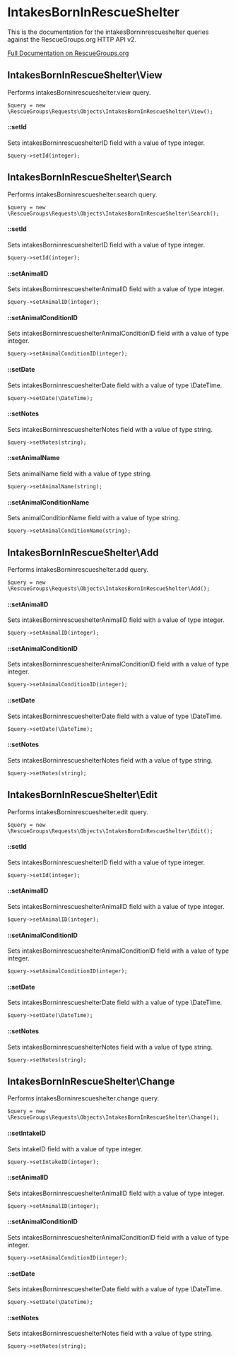 # IntakesBornInRescueShelter

This is the documentation for the intakesBorninrescueshelter queries against the RescueGroups.org HTTP API v2.

[Full Documentation on RescueGroups.org](https://userguide.rescuegroups.org/display/APIDG/Object+definitions#Objectdefinitions-intakesBorninrescueshelter)

## IntakesBornInRescueShelter\View

Performs intakesBorninrescueshelter.view query.

    $query = new \RescueGroups\Requests\Objects\IntakesBornInRescueShelter\View();

#### ::setId

Sets intakesBorninrescueshelterID field with a value of type integer.

    $query->setId(integer);



## IntakesBornInRescueShelter\Search

Performs intakesBorninrescueshelter.search query.

    $query = new \RescueGroups\Requests\Objects\IntakesBornInRescueShelter\Search();

#### ::setId

Sets intakesBorninrescueshelterID field with a value of type integer.

    $query->setId(integer);

#### ::setAnimalID

Sets intakesBorninrescueshelterAnimalID field with a value of type integer.

    $query->setAnimalID(integer);

#### ::setAnimalConditionID

Sets intakesBorninrescueshelterAnimalConditionID field with a value of type integer.

    $query->setAnimalConditionID(integer);

#### ::setDate

Sets intakesBorninrescueshelterDate field with a value of type \DateTime.

    $query->setDate(\DateTime);

#### ::setNotes

Sets intakesBorninrescueshelterNotes field with a value of type string.

    $query->setNotes(string);

#### ::setAnimalName

Sets animalName field with a value of type string.

    $query->setAnimalName(string);

#### ::setAnimalConditionName

Sets animalConditionName field with a value of type string.

    $query->setAnimalConditionName(string);



## IntakesBornInRescueShelter\Add

Performs intakesBorninrescueshelter.add query.

    $query = new \RescueGroups\Requests\Objects\IntakesBornInRescueShelter\Add();

#### ::setAnimalID

Sets intakesBorninrescueshelterAnimalID field with a value of type integer.

    $query->setAnimalID(integer);

#### ::setAnimalConditionID

Sets intakesBorninrescueshelterAnimalConditionID field with a value of type integer.

    $query->setAnimalConditionID(integer);

#### ::setDate

Sets intakesBorninrescueshelterDate field with a value of type \DateTime.

    $query->setDate(\DateTime);

#### ::setNotes

Sets intakesBorninrescueshelterNotes field with a value of type string.

    $query->setNotes(string);



## IntakesBornInRescueShelter\Edit

Performs intakesBorninrescueshelter.edit query.

    $query = new \RescueGroups\Requests\Objects\IntakesBornInRescueShelter\Edit();

#### ::setId

Sets intakesBorninrescueshelterID field with a value of type integer.

    $query->setId(integer);

#### ::setAnimalID

Sets intakesBorninrescueshelterAnimalID field with a value of type integer.

    $query->setAnimalID(integer);

#### ::setAnimalConditionID

Sets intakesBorninrescueshelterAnimalConditionID field with a value of type integer.

    $query->setAnimalConditionID(integer);

#### ::setDate

Sets intakesBorninrescueshelterDate field with a value of type \DateTime.

    $query->setDate(\DateTime);

#### ::setNotes

Sets intakesBorninrescueshelterNotes field with a value of type string.

    $query->setNotes(string);



## IntakesBornInRescueShelter\Change

Performs intakesBorninrescueshelter.change query.

    $query = new \RescueGroups\Requests\Objects\IntakesBornInRescueShelter\Change();

#### ::setIntakeID

Sets intakeID field with a value of type integer.

    $query->setIntakeID(integer);

#### ::setAnimalID

Sets intakesBorninrescueshelterAnimalID field with a value of type integer.

    $query->setAnimalID(integer);

#### ::setAnimalConditionID

Sets intakesBorninrescueshelterAnimalConditionID field with a value of type integer.

    $query->setAnimalConditionID(integer);

#### ::setDate

Sets intakesBorninrescueshelterDate field with a value of type \DateTime.

    $query->setDate(\DateTime);

#### ::setNotes

Sets intakesBorninrescueshelterNotes field with a value of type string.

    $query->setNotes(string);





